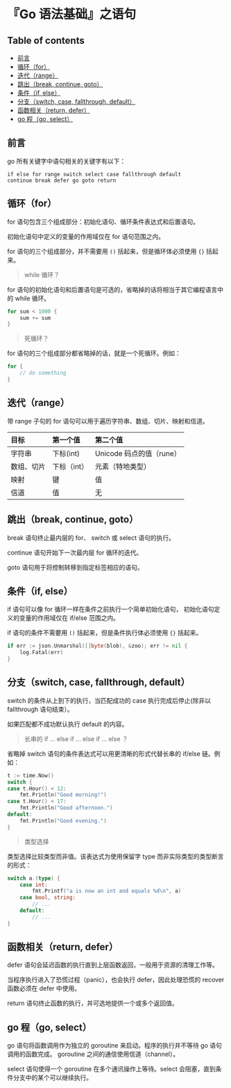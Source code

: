 『Go 语法基础』之语句
=====================

Table of contents
-----------------

*   [前言](#前言)
*   [循环（for）](#循环for)
*   [迭代（range）](#迭代range)
*   [跳出（break, continue, goto）](#跳出break-continue-goto)
*   [条件（if, else）](#条件if-else)
*   [分支（switch, case, fallthrough, default）](#分支switch-case-fallthrough-default)
*   [函数相关（return, defer）](#函数相关return-defer)
*   [go 程（go, select）](#go-程go-select)

## 前言

go 所有关键字中语句相关的关键字有以下：

```
if else for range switch select case fallthrough default
continue break defer go goto return
```

## 循环（for）

for 语句包含三个组成部分：初始化语句、循环条件表达式和后置语句。

初始化语句中定义的变量的作用域仅在 for 语句范围之内。

for 语句的三个组成部分，并不需要用 `()` 括起来，但是循环体必须使用 `{}` 括起来。

> while 循环？

for 语句的初始化语句和后置语句是可选的，省略掉的话将相当于其它编程语言中的 while 循环。

```go
for sum < 1000 {
    sum += sum
}
```

> 死循环？

for 语句的三个组成部分都省略掉的话，就是一个死循环。例如：

```go
for {
    // do something
}
```

## 迭代（range）

带 range 子句的 for 语句可以用于遍历字符串、数组、切片、映射和信道。

| 目标 | 第一个值 | 第二个值 |
|:-----|:---------|:---------|
| 字符串      | 下标(int)   | Unicode 码点的值（rune） |
| 数组、切片  | 下标（int） | 元素（特地类型） |
| 映射        | 键          | 值 |
| 信道        | 值          | 无 |

## 跳出（break, continue, goto）

break 语句终止最内层的 for、 switch 或 select 语句的执行。

continue 语句开始下一次最内层 for 循环的迭代。

goto 语句用于将控制转移到指定标签相应的语句。

## 条件（if, else）

if 语句可以像 for 循环一样在条件之前执行一个简单初始化语句，
初始化语句定义的变量的作用域仅在 if/else 范围之内。

if 语句的条件不需要用 `()` 括起来，但是条件执行体必须使用 `{}` 括起来。

```go
if err := json.Unmarshal([]byte(blob), &zoo); err != nil {
    log.Fatal(err)
}
```

## 分支（switch, case, fallthrough, default）

switch 的条件从上到下的执行，当匹配成功的 case 执行完成后停止(除非以 fallthrough 语句结束）。

如果匹配都不成功默认执行 default 的内容。

> 长串的 if ... else if ... else if ... else ？

省略掉 switch 语句的条件表达式可以用更清晰的形式代替长串的 if/else 链。例如：

```go
t := time.Now()
switch {
case t.Hour() < 12:
    fmt.Println("Good morning!")
case t.Hour() < 17:
    fmt.Println("Good afternoon.")
default:
    fmt.Println("Good evening.")
}
```

> 类型选择

类型选择比较类型而非值。该表达式为使用保留字 type 而非实际类型的类型断言的形式：

```go
switch a.(type) {
    case int:
        fmt.Printf("a is now an int and equals %d\n", a)
    case bool, string:
        // ...
    default:
        // ...
}
```

## 函数相关（return, defer）

defer 语句会延迟函数的执行直到上层函数返回，一般用于资源的清理工作等。

当程序执行进入了恐慌过程（panic），也会执行 defer，因此处理恐慌的 recover 函数必须在 defer 中使用。

return 语句终止函数的执行，并可选地提供一个或多个返回值。

## go 程（go, select）

go 语句将函数调用作为独立的 goroutine 来启动。程序的执行并不等待 go 语句调用的函数完成。
goroutine 之间的通信使用信道（channel）。

select 语句使得一个 goroutine 在多个通讯操作上等待。select 会阻塞，直到条件分支中的某个可以继续执行。

